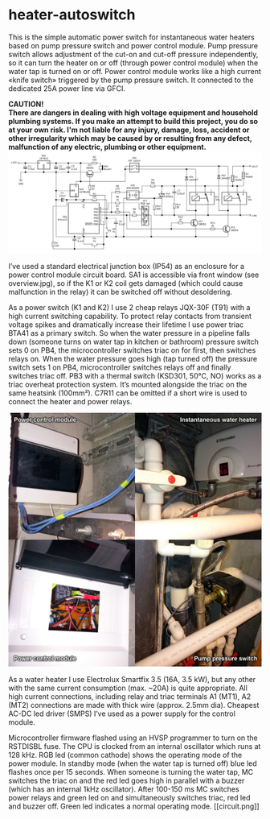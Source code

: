 # heater-autoswitch
This is the simple automatic power switch for instantaneous water heaters based on pump pressure switch and power control module. Pump pressure switch allows adjustment of the cut-on and cut-off pressure independently, so it can turn the heater on or off (through power control module) when the water tap is turned on or off. Power control module works like a high current «knife switch» triggered by the pump pressure switch. It connected to the dedicated 25A power line via GFCI.

**CAUTION!**\
**There are dangers in dealing with high voltage equipment and household plumbing systems. If you make an attempt to build this project, you do so at your own risk. I'm not liable for any injury, damage, loss, accident or other irregularity which may be caused by or resulting from any defect, malfunction of any electric, plumbing or other equipment.**
![Principal circuit](circuit.png)

I’ve used a standard electrical junction box (IP54) as an enclosure for a power control module  circuit board. SA1 is accessible via front window (see overview.jpg), so if the K1 or K2 coil gets damaged (which could cause malfunction in the relay) it can be switched off without desoldering.

As a power switch (K1 and K2) I use 2 cheap relays JQX-30F (T91) with a high current switching capability. To protect relay contacts from transient voltage spikes and dramatically
increase their lifetime I use power triac BTA41 as a primary switch. So when the water pressure in a pipeline falls down (someone turns on water tap in kitchen or bathroom) pressure switch sets 0 on PB4, the microcontroller switches triac on for first, then switches relays on. When the water pressure goes high (tap turned off) the pressure switch sets 1 on PB4, microcontroller switches relays off and finally switches triac off.
PB3 with a thermal switch (KSD301, 50°C, NO) works as a triac overheat protection system. It’s mounted alongside the triac on the same heatsink (100mm²). C7R11 can be omitted if a short wire is used to connect the heater and power relays.

![Overview](overview.jpg)

As a water heater I use Electrolux Smartfix 3.5 (16A, 3.5 kW), but any other with the same current consumption (max. ~20A) is quite appropriate. All high current connections, including relay and triac terminals A1 (MT1), A2 (MT2) connections are made with thick wire (approx. 2.5mm dia). Cheapest AC-DC led driver (SMPS) I’ve used as a power supply for the control module.

Microcontroller firmware flashed using an HVSP programmer to turn on the RSTDISBL fuse. The CPU is clocked from an internal oscillator which runs at 128 kHz. RGB led (common cathode) shows the operating mode of the power module. In standby mode (when the water tap is turned off) blue led flashes once per 15 seconds. When someone is turning the water tap, MC switches the triac on and the red led goes high in parallel with a buzzer (which has an internal 1kHz oscillator). After 100-150 ms MC switches power relays and green led on and simultaneously switches triac, red led and buzzer off. Green led indicates a normal operating mode.
[[circuit.png]]

